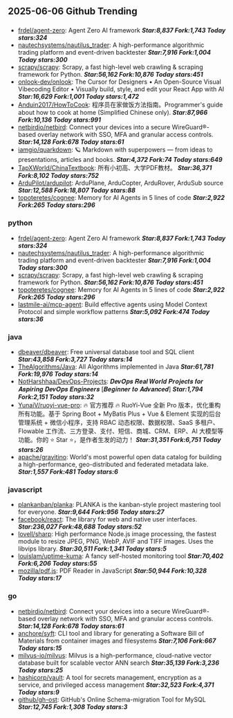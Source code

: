 ## 2025-06-06 Github Trending

### 
* [frdel/agent-zero](https://github.com/frdel/agent-zero): Agent Zero AI framework ***Star:8,837 Fork:1,743 Today stars:324***
* [nautechsystems/nautilus_trader](https://github.com/nautechsystems/nautilus_trader): A high-performance algorithmic trading platform and event-driven backtester ***Star:7,916 Fork:1,004 Today stars:300***
* [scrapy/scrapy](https://github.com/scrapy/scrapy): Scrapy, a fast high-level web crawling & scraping framework for Python. ***Star:56,162 Fork:10,876 Today stars:451***
* [onlook-dev/onlook](https://github.com/onlook-dev/onlook): The Cursor for Designers • An Open-Source Visual Vibecoding Editor • Visually build, style, and edit your React App with AI ***Star:16,629 Fork:1,001 Today stars:1,472***
* [Anduin2017/HowToCook](https://github.com/Anduin2017/HowToCook): 程序员在家做饭方法指南。Programmer's guide about how to cook at home (Simplified Chinese only). ***Star:87,966 Fork:10,136 Today stars:991***
* [netbirdio/netbird](https://github.com/netbirdio/netbird): Connect your devices into a secure WireGuard®-based overlay network with SSO, MFA and granular access controls. ***Star:14,128 Fork:678 Today stars:61***
* [iamgio/quarkdown](https://github.com/iamgio/quarkdown): 🪐 Markdown with superpowers — from ideas to presentations, articles and books. ***Star:4,372 Fork:74 Today stars:649***
* [TapXWorld/ChinaTextbook](https://github.com/TapXWorld/ChinaTextbook): 所有小初高、大学PDF教材。 ***Star:36,371 Fork:8,102 Today stars:752***
* [ArduPilot/ardupilot](https://github.com/ArduPilot/ardupilot): ArduPlane, ArduCopter, ArduRover, ArduSub source ***Star:12,588 Fork:18,807 Today stars:88***
* [topoteretes/cognee](https://github.com/topoteretes/cognee): Memory for AI Agents in 5 lines of code ***Star:2,922 Fork:265 Today stars:296***

### python
* [frdel/agent-zero](https://github.com/frdel/agent-zero): Agent Zero AI framework ***Star:8,837 Fork:1,743 Today stars:324***
* [nautechsystems/nautilus_trader](https://github.com/nautechsystems/nautilus_trader): A high-performance algorithmic trading platform and event-driven backtester ***Star:7,916 Fork:1,004 Today stars:300***
* [scrapy/scrapy](https://github.com/scrapy/scrapy): Scrapy, a fast high-level web crawling & scraping framework for Python. ***Star:56,162 Fork:10,876 Today stars:451***
* [topoteretes/cognee](https://github.com/topoteretes/cognee): Memory for AI Agents in 5 lines of code ***Star:2,922 Fork:265 Today stars:296***
* [lastmile-ai/mcp-agent](https://github.com/lastmile-ai/mcp-agent): Build effective agents using Model Context Protocol and simple workflow patterns ***Star:5,092 Fork:474 Today stars:36***

### java
* [dbeaver/dbeaver](https://github.com/dbeaver/dbeaver): Free universal database tool and SQL client ***Star:43,858 Fork:3,727 Today stars:14***
* [TheAlgorithms/Java](https://github.com/TheAlgorithms/Java): All Algorithms implemented in Java ***Star:61,781 Fork:19,976 Today stars:14***
* [NotHarshhaa/DevOps-Projects](https://github.com/NotHarshhaa/DevOps-Projects): 𝑫𝒆𝒗𝑶𝒑𝒔 𝑹𝒆𝒂𝒍 𝑾𝒐𝒓𝒍𝒅 𝑷𝒓𝒐𝒋𝒆𝒄𝒕𝒔 𝒇𝒐𝒓 𝑨𝒔𝒑𝒊𝒓𝒊𝒏𝒈 𝑫𝒆𝒗𝑶𝒑𝒔 𝑬𝒏𝒈𝒊𝒏𝒆𝒆𝒓𝒔 [𝑩𝒆𝒈𝒊𝒏𝒏𝒆𝒓 𝒕𝒐 𝑨𝒅𝒗𝒂𝒏𝒄𝒆𝒅] ***Star:1,794 Fork:2,151 Today stars:32***
* [YunaiV/ruoyi-vue-pro](https://github.com/YunaiV/ruoyi-vue-pro): 🔥 官方推荐 🔥 RuoYi-Vue 全新 Pro 版本，优化重构所有功能。基于 Spring Boot + MyBatis Plus + Vue & Element 实现的后台管理系统 + 微信小程序，支持 RBAC 动态权限、数据权限、SaaS 多租户、Flowable 工作流、三方登录、支付、短信、商城、CRM、ERP、AI 大模型等功能。你的 ⭐️ Star ⭐️，是作者生发的动力！ ***Star:31,351 Fork:6,751 Today stars:26***
* [apache/gravitino](https://github.com/apache/gravitino): World's most powerful open data catalog for building a high-performance, geo-distributed and federated metadata lake. ***Star:1,557 Fork:481 Today stars:6***

### javascript
* [plankanban/planka](https://github.com/plankanban/planka): PLANKA is the kanban-style project mastering tool for everyone. ***Star:9,644 Fork:956 Today stars:27***
* [facebook/react](https://github.com/facebook/react): The library for web and native user interfaces. ***Star:236,027 Fork:48,688 Today stars:52***
* [lovell/sharp](https://github.com/lovell/sharp): High performance Node.js image processing, the fastest module to resize JPEG, PNG, WebP, AVIF and TIFF images. Uses the libvips library. ***Star:30,511 Fork:1,341 Today stars:5***
* [louislam/uptime-kuma](https://github.com/louislam/uptime-kuma): A fancy self-hosted monitoring tool ***Star:70,402 Fork:6,206 Today stars:55***
* [mozilla/pdf.js](https://github.com/mozilla/pdf.js): PDF Reader in JavaScript ***Star:50,944 Fork:10,328 Today stars:17***

### go
* [netbirdio/netbird](https://github.com/netbirdio/netbird): Connect your devices into a secure WireGuard®-based overlay network with SSO, MFA and granular access controls. ***Star:14,128 Fork:678 Today stars:61***
* [anchore/syft](https://github.com/anchore/syft): CLI tool and library for generating a Software Bill of Materials from container images and filesystems ***Star:7,106 Fork:667 Today stars:15***
* [milvus-io/milvus](https://github.com/milvus-io/milvus): Milvus is a high-performance, cloud-native vector database built for scalable vector ANN search ***Star:35,139 Fork:3,236 Today stars:25***
* [hashicorp/vault](https://github.com/hashicorp/vault): A tool for secrets management, encryption as a service, and privileged access management ***Star:32,523 Fork:4,371 Today stars:9***
* [github/gh-ost](https://github.com/github/gh-ost): GitHub's Online Schema-migration Tool for MySQL ***Star:12,745 Fork:1,308 Today stars:3***
